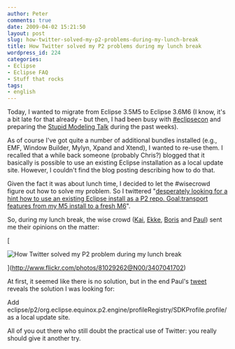 ```yaml
---
author: Peter
comments: true
date: 2009-04-02 15:21:50
layout: post
slug: how-twitter-solved-my-p2-problems-during-my-lunch-break
title: How Twitter solved my P2 problems during my lunch break
wordpress_id: 224
categories:
- Eclipse
- Eclipse FAQ
- Stuff that rocks
tags:
- english
---
```


Today, I wanted to migrate from Eclipse 3.5M5 to Eclipse 3.6M6 (I know, it's a bit late for that already - but then, I had been busy with [#eclipsecon](http://www.eclipsecon.org/) and preparing the [Stupid Modeling Talk](http://www.eclipsecon.org/2009/sessions?id=358) during the past weeks).

As of course I've got quite a number of additional bundles installed (e.g., EMF, Window Builder, Mylyn, Xpand and Xtend), I wanted to re-use them. I recalled that a while back someone (probably Chris?) blogged that it basically is possible to use an existing Eclipse installation as a local update site. However, I couldn't find the blog posting describing how to do that.

Given the fact it was about lunch time, I decided to let the #wisecrowd figure out how to solve my problem. So I twittered "[desperately looking for a hint how to use an existing Eclipse install as a P2 repo. Goal:transport features from my M5 install to a fresh M6](http://twitter.com/peterfriese/statuses/1437609552)". 

So, during my lunch break, the wise crowd ([Kai](http://twitter.com/kaitoedter), [Ekke](http://twitter.com/ekkescorner), [Boris](http://twitter.com/bokowski) and [Paul](http://twitter.com/paulweb515)) sent me their opinions on the matter:

[

![How Twitter solved my P2 problem during my lunch break](http://farm4.static.flickr.com/3650/3407041702_4b788ff887.jpg)

](http://www.flickr.com/photos/81029262@N00/3407041702)

At first, it seemed like there is no solution, but in the end Paul's [tweet](http://twitter.com/paulweb515/status/1437925330) reveals the solution I was looking for: 

Add eclipse/p2/org.eclipse.equinox.p2.engine/profileRegistry/SDKProfile.profile/ as a local update site.

All of you out there who still doubt the practical use of Twitter: you really should give it another try.
